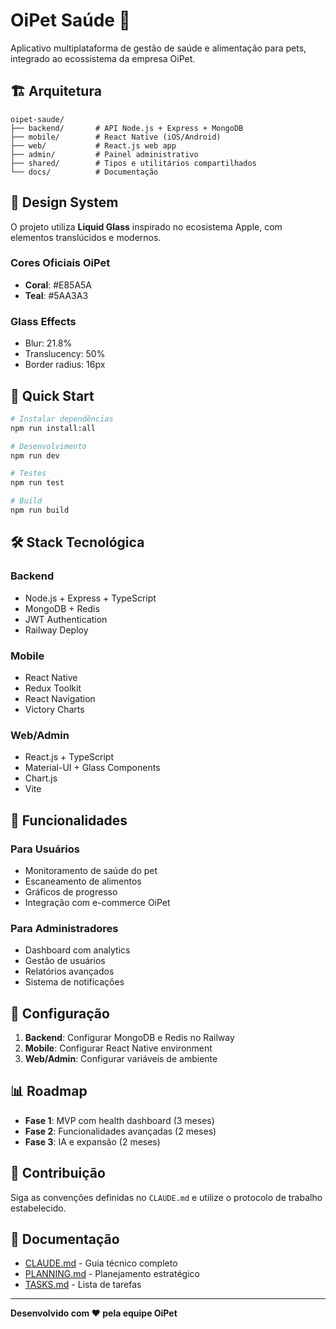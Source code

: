 # OiPet Saúde 🐾

Aplicativo multiplataforma de gestão de saúde e alimentação para pets, integrado ao ecossistema da empresa OiPet.

## 🏗️ Arquitetura

```
oipet-saude/
├── backend/       # API Node.js + Express + MongoDB
├── mobile/        # React Native (iOS/Android)
├── web/           # React.js web app
├── admin/         # Painel administrativo
├── shared/        # Tipos e utilitários compartilhados
└── docs/          # Documentação
```

## 🎨 Design System

O projeto utiliza **Liquid Glass** inspirado no ecosistema Apple, com elementos translúcidos e modernos.

### Cores Oficiais OiPet
- **Coral**: #E85A5A
- **Teal**: #5AA3A3

### Glass Effects
- Blur: 21.8%
- Translucency: 50%
- Border radius: 16px

## 🚀 Quick Start

```bash
# Instalar dependências
npm run install:all

# Desenvolvimento
npm run dev

# Testes
npm run test

# Build
npm run build
```

## 🛠️ Stack Tecnológica

### Backend
- Node.js + Express + TypeScript
- MongoDB + Redis
- JWT Authentication
- Railway Deploy

### Mobile
- React Native
- Redux Toolkit
- React Navigation
- Victory Charts

### Web/Admin
- React.js + TypeScript
- Material-UI + Glass Components
- Chart.js
- Vite

## 📱 Funcionalidades

### Para Usuários
- Monitoramento de saúde do pet
- Escaneamento de alimentos
- Gráficos de progresso
- Integração com e-commerce OiPet

### Para Administradores
- Dashboard com analytics
- Gestão de usuários
- Relatórios avançados
- Sistema de notificações

## 🔧 Configuração

1. **Backend**: Configurar MongoDB e Redis no Railway
2. **Mobile**: Configurar React Native environment
3. **Web/Admin**: Configurar variáveis de ambiente

## 📊 Roadmap

- **Fase 1**: MVP com health dashboard (3 meses)
- **Fase 2**: Funcionalidades avançadas (2 meses)
- **Fase 3**: IA e expansão (2 meses)

## 🤝 Contribuição

Siga as convenções definidas no `CLAUDE.md` e utilize o protocolo de trabalho estabelecido.

## 📄 Documentação

- [CLAUDE.md](./CLAUDE.md) - Guia técnico completo
- [PLANNING.md](./PLANNING.md) - Planejamento estratégico
- [TASKS.md](./TASKS.md) - Lista de tarefas

---

**Desenvolvido com ❤️ pela equipe OiPet**